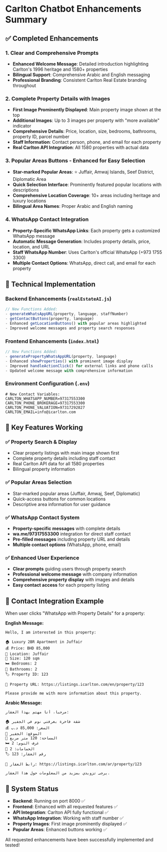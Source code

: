 # Carlton Chatbot Enhancements Summary

## ✅ Completed Enhancements

### 1. **Clear and Comprehensive Prompts**
- **Enhanced Welcome Message**: Detailed introduction highlighting Carlton's 1996 heritage and 1580+ properties
- **Bilingual Support**: Comprehensive Arabic and English messaging
- **Professional Branding**: Consistent Carlton Real Estate branding throughout

### 2. **Complete Property Details with Images**
- **First Image Prominently Displayed**: Main property image shown at the top
- **Additional Images**: Up to 3 images per property with "more available" indicator
- **Comprehensive Details**: Price, location, size, bedrooms, bathrooms, property ID, parcel number
- **Staff Information**: Contact person, phone, and email for each property
- **Real Carlton API Integration**: All 1580 properties with actual data

### 3. **Popular Areas Buttons - Enhanced for Easy Selection**
- **Star-marked Popular Areas**: ⭐ Juffair, Amwaj Islands, Seef District, Diplomatic Area
- **Quick Selection Interface**: Prominently featured popular locations with descriptions
- **Comprehensive Location Coverage**: 10+ areas including heritage and luxury locations
- **Bilingual Area Names**: Proper Arabic and English naming

### 4. **WhatsApp Contact Integration**
- **Property-Specific WhatsApp Links**: Each property gets a customized WhatsApp message
- **Automatic Message Generation**: Includes property details, price, location, and URL
- **Staff WhatsApp Number**: Uses Carlton's official WhatsApp (+973 1755 3300)
- **Multiple Contact Options**: WhatsApp, direct call, and email for each property

## 🔧 Technical Implementation

### Backend Enhancements (`realEstateAI.js`)
```javascript
// New Functions Added:
- generateWhatsAppURL(property, language, staffNumber)
- getContactButtons(property, language)
- Enhanced getLocationButtons() with popular areas highlighted
- Improved welcome messages and property search responses
```

### Frontend Enhancements (`index.html`)
```javascript
// New Functions Added:
- generatePropertyWhatsAppURL(property, language)
- Enhanced showProperties() with prominent image display
- Improved handleActionClick() for external links and phone calls
- Updated welcome message with comprehensive information
```

### Environment Configuration (`.env`)
```properties
# New Contact Variables:
CARLTON_WHATSAPP_NUMBER=97317553300
CARLTON_PHONE_BROKERAGE=97317553300
CARLTON_PHONE_VALUATION=97317292827
CARLTON_EMAIL=info@icarlton.com
```

## 🎯 Key Features Working

### ✅ Property Search & Display
- Clear property listings with main image shown first
- Complete property details including staff contact
- Real Carlton API data for all 1580 properties
- Bilingual property information

### ✅ Popular Areas Selection
- Star-marked popular areas (Juffair, Amwaj, Seef, Diplomatic)
- Quick-access buttons for common locations
- Descriptive area information for user guidance

### ✅ WhatsApp Contact System
- **Property-specific messages** with complete details
- **wa.me/97317553300** integration for direct staff contact
- **Pre-filled messages** including property URL and details
- **Multiple contact options** (WhatsApp, phone, email)

### ✅ Enhanced User Experience
- **Clear prompts** guiding users through property search
- **Professional welcome message** with company information
- **Comprehensive property display** with images and details
- **Easy contact access** for each property listing

## 📱 Contact Integration Example

When user clicks "WhatsApp with Property Details" for a property:

**English Message:**
```
Hello, I am interested in this property:

🏠 Luxury 2BR Apartment in Juffair
💰 Price: BHD 85,000
📍 Location: Juffair
📐 Size: 120 sqm
🛏️ Bedrooms: 2
🚿 Bathrooms: 2
🏷️ Property ID: 123

🔗 Property URL: https://listings.icarlton.com/en/property/123

Please provide me with more information about this property.
```

**Arabic Message:**
```
مرحباً، أنا مهتم بهذا العقار:

🏠 شقة فاخرة بغرفتي نوم في الجفير
💰 السعر: 85,000 د.ب
📍 الموقع: الجفير
📐 المساحة: 120 متر مربع
🛏️ غرف النوم: 2
🚿 الحمامات: 2
🏷️ رقم العقار: 123

🔗 رابط العقار: https://listings.icarlton.com/ar/property/123

يرجى تزويدي بمزيد من المعلومات حول هذا العقار.
```

## 🚀 System Status
- **Backend**: Running on port 8000 ✅
- **Frontend**: Enhanced with all requested features ✅
- **API Integration**: Carlton API fully functional ✅
- **WhatsApp Integration**: Working with staff number ✅
- **Property Images**: First image prominently displayed ✅
- **Popular Areas**: Enhanced buttons working ✅

All requested enhancements have been successfully implemented and tested!
